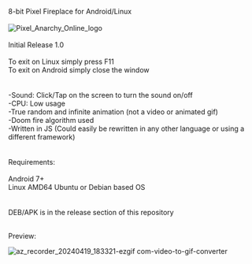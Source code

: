 8-bit Pixel Fireplace for Android/Linux
<br><br>
![Pixel_Anarchy_Online_logo](https://github.com/lexterror/8-bit-pixel-fireplace-android-linux/assets/16135535/72936bda-97c7-4464-becd-1b7b45a1c042)
<br><br>
Initial Release 1.0
<br><br>
To exit on Linux simply press F11<br>
To exit on Android simply close the window<br>
<br><br>
-Sound: Click/Tap on the screen to turn the sound on/off<br>
-CPU: Low usage<br>
-True random and infinite animation (not a video or animated gif)<br>
-Doom fire algorithm used<br>
-Written in JS (Could easily be rewritten in any other language or using a different framework)<br>
<br><br>
Requirements: 
<br><br>
Android 7+<br>
Linux AMD64 Ubuntu or Debian based OS<br>
<br><br>
DEB/APK is in the release section of this repository
<br><br>

Preview:

![az_recorder_20240419_183321-ezgif com-video-to-gif-converter](https://github.com/lexterror/8-bit-pixel-fireplace-android-linux/assets/16135535/22288a7b-21a2-4d61-8d64-7c95402bf892)




<br>




